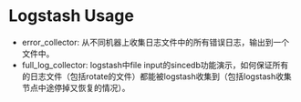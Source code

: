 Logstash Usage
===============

* error_collector: 从不同机器上收集日志文件中的所有错误日志，输出到一个文件中。
* full_log_collector: logstash中file input的sincedb功能演示，如何保证所有的日志文件（包括rotate的文件）都能被logstash收集到（包括logstash收集节点中途停掉又恢复的情况）。